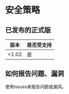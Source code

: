# 安全策略

## 已发布的正式版

| 版本    | 是否受支持          |
| ------- | ------------------ |
| <1.02   | 是                 |

## 如何报告问题、漏洞

使用Issues来报告问题或漏洞。
